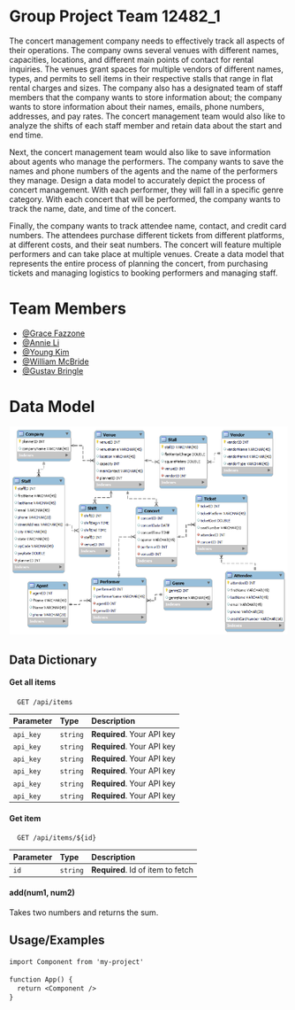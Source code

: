 
# Group Project Team 12482_1

The concert management company needs to effectively track all aspects of their operations. The company owns several venues with different names, capacities, locations, and different main points of contact for rental inquiries. The venues grant spaces for multiple vendors of different names, types, and permits to sell items in their respective stalls that range in flat rental charges and sizes. The company also has a designated team of staff members that the company wants to store information about; the company wants to store information about their names, emails, phone numbers, addresses, and pay rates. The concert management team would also like to analyze the shifts of each staff member and retain data about the start and end time. 

Next, the concert management team would also like to save information about agents who manage the performers. The company wants to save the names and phone numbers of the agents and the name of the performers they manage. Design a data model to accurately depict the process of concert management. With each performer, they will fall in a specific genre category. With each concert that will be performed, the company wants to track the name, date, and time of the concert.

Finally, the company wants to track attendee name, contact, and credit card numbers. The attendees purchase different tickets from different platforms, at different costs, and their seat numbers. The concert will feature multiple performers and can take place at multiple venues. Create a data model that represents the entire process of planning the concert, from purchasing tickets and managing logistics to booking performers and managing staff. 
# Team Members
- [@Grace Fazzone](https://github.com/gracefazzone/MIST-4610-Group-Project)
- [@Annie Li](https://github.com/anniewli/annieli)
- [@Young Kim](https://github.com/Youngiyoung/Group-Project)
- [@William McBride](https://github.com/WilliamMcB23/William-McBride-Project-1---MIST-4610)
 - [@Gustav Bringle](https://github.com/gustavbringle/Sky)

# Data Model

![Logo](https://github.com/gracefazzone/MIST-4610-Group-Project/blob/main/dm1.png?raw=true)

## Data Dictionary

#### Get all items

```http
  GET /api/items
```

| Parameter | Type     | Description                |
| :-------- | :------- | :------------------------- |
| `api_key` | `string` | **Required**. Your API key |
| `api_key` | `string` | **Required**. Your API key |
| `api_key` | `string` | **Required**. Your API key |
| `api_key` | `string` | **Required**. Your API key |
| `api_key` | `string` | **Required**. Your API key |
| `api_key` | `string` | **Required**. Your API key |

#### Get item

```http
  GET /api/items/${id}
```

| Parameter | Type     | Description                       |
| :-------- | :------- | :-------------------------------- |
| `id`      | `string` | **Required**. Id of item to fetch |

#### add(num1, num2)

Takes two numbers and returns the sum.


## Usage/Examples

```
import Component from 'my-project'

function App() {
  return <Component />
}
```

